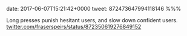 date: 2017-06-07T15:21:42+0000
tweet: 872473647994118146
%%%

Long presses punish hesitant users, and slow down confident users. [twitter.com/fraserspeirs/status/872350619276849152](https://twitter.com/fraserspeirs/status/872350619276849152)
